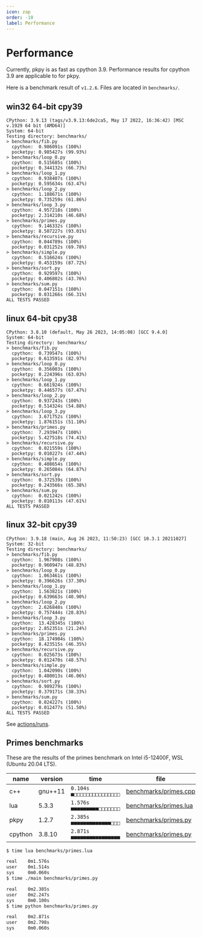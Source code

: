 ```yaml
---
icon: zap
order: -10
label: Performance
---
```


# Performance

Currently, pkpy is as fast as cpython 3.9.
Performance results for cpython 3.9 are applicable to for pkpy.

Here is a benchmark result of `v1.2.6`.
Files are located in `benchmarks/`.

## win32 64-bit cpy39
```
CPython: 3.9.13 (tags/v3.9.13:6de2ca5, May 17 2022, 16:36:42) [MSC v.1929 64 bit (AMD64)]
System: 64-bit
Testing directory: benchmarks/
> benchmarks/fib.py
  cpython:  0.986091s (100%)
  pocketpy: 0.985427s (99.93%)
> benchmarks/loop_0.py
  cpython:  0.515685s (100%)
  pocketpy: 0.344132s (66.73%)
> benchmarks/loop_1.py
  cpython:  0.938407s (100%)
  pocketpy: 0.595634s (63.47%)
> benchmarks/loop_2.py
  cpython:  1.188671s (100%)
  pocketpy: 0.735259s (61.86%)
> benchmarks/loop_3.py
  cpython:  4.957218s (100%)
  pocketpy: 2.314210s (46.68%)
> benchmarks/primes.py
  cpython:  9.146332s (100%)
  pocketpy: 8.507227s (93.01%)
> benchmarks/recursive.py
  cpython:  0.044789s (100%)
  pocketpy: 0.031252s (69.78%)
> benchmarks/simple.py
  cpython:  0.516624s (100%)
  pocketpy: 0.453159s (87.72%)
> benchmarks/sort.py
  cpython:  0.929597s (100%)
  pocketpy: 0.406802s (43.76%)
> benchmarks/sum.py
  cpython:  0.047151s (100%)
  pocketpy: 0.031266s (66.31%)
ALL TESTS PASSED
```

## linux 64-bit cpy38
```
CPython: 3.8.10 (default, May 26 2023, 14:05:08) [GCC 9.4.0]
System: 64-bit
Testing directory: benchmarks/
> benchmarks/fib.py
  cpython:  0.739547s (100%)
  pocketpy: 0.613591s (82.97%)
> benchmarks/loop_0.py
  cpython:  0.356003s (100%)
  pocketpy: 0.224396s (63.03%)
> benchmarks/loop_1.py
  cpython:  0.661924s (100%)
  pocketpy: 0.446577s (67.47%)
> benchmarks/loop_2.py
  cpython:  0.937243s (100%)
  pocketpy: 0.514324s (54.88%)
> benchmarks/loop_3.py
  cpython:  3.671752s (100%)
  pocketpy: 1.876151s (51.10%)
> benchmarks/primes.py
  cpython:  7.293947s (100%)
  pocketpy: 5.427518s (74.41%)
> benchmarks/recursive.py
  cpython:  0.021559s (100%)
  pocketpy: 0.010227s (47.44%)
> benchmarks/simple.py
  cpython:  0.408654s (100%)
  pocketpy: 0.265084s (64.87%)
> benchmarks/sort.py
  cpython:  0.372539s (100%)
  pocketpy: 0.243566s (65.38%)
> benchmarks/sum.py
  cpython:  0.021242s (100%)
  pocketpy: 0.010113s (47.61%)
ALL TESTS PASSED
```

## linux 32-bit cpy39
```
CPython: 3.9.18 (main, Aug 26 2023, 11:50:23) [GCC 10.3.1 20211027]
System: 32-bit
Testing directory: benchmarks/
> benchmarks/fib.py
  cpython:  1.967908s (100%)
  pocketpy: 0.960947s (48.83%)
> benchmarks/loop_0.py
  cpython:  1.063461s (100%)
  pocketpy: 0.396626s (37.30%)
> benchmarks/loop_1.py
  cpython:  1.563821s (100%)
  pocketpy: 0.639663s (40.90%)
> benchmarks/loop_2.py
  cpython:  2.626848s (100%)
  pocketpy: 0.757444s (28.83%)
> benchmarks/loop_3.py
  cpython:  13.428345s (100%)
  pocketpy: 2.852351s (21.24%)
> benchmarks/primes.py
  cpython:  18.174904s (100%)
  pocketpy: 8.423515s (46.35%)
> benchmarks/recursive.py
  cpython:  0.025673s (100%)
  pocketpy: 0.012470s (48.57%)
> benchmarks/simple.py
  cpython:  1.042090s (100%)
  pocketpy: 0.480013s (46.06%)
> benchmarks/sort.py
  cpython:  0.989279s (100%)
  pocketpy: 0.379171s (38.33%)
> benchmarks/sum.py
  cpython:  0.024227s (100%)
  pocketpy: 0.012477s (51.50%)
ALL TESTS PASSED
```

See [actions/runs](https://github.com/blueloveTH/pocketpy/actions/runs/6511071423/job/17686074263).

## Primes benchmarks

These are the results of the primes benchmark on Intel i5-12400F, WSL (Ubuntu 20.04 LTS).

| name | version | time | file |
| ---- | ---- | ---- | ---- |
| c++ | gnu++11 | `0.104s ■□□□□□□□□□□□□□□□` | [benchmarks/primes.cpp](https://github.com/blueloveTH/pocketpy/blob/3d332a694f99ae2d327e732e7f3e3215bedcb069/benchmarks/primes.cpp) |
| lua | 5.3.3 | `1.576s ■■■■■■■■■□□□□□□□` | [benchmarks/primes.lua](https://github.com/blueloveTH/pocketpy/blob/3d332a694f99ae2d327e732e7f3e3215bedcb069/benchmarks/primes.lua) |
| pkpy | 1.2.7 | `2.385s ■■■■■■■■■■■■■□□□` | [benchmarks/primes.py](https://github.com/blueloveTH/pocketpy/blob/3d332a694f99ae2d327e732e7f3e3215bedcb069/benchmarks/primes.py) |
| cpython | 3.8.10 | `2.871s ■■■■■■■■■■■■■■■■` | [benchmarks/primes.py](https://github.com/blueloveTH/pocketpy/blob/3d332a694f99ae2d327e732e7f3e3215bedcb069/benchmarks/primes.py) |

```sh
$ time lua benchmarks/primes.lua 

real    0m1.576s
user    0m1.514s
sys     0m0.060s
$ time ./main benchmarks/primes.py 

real    0m2.385s
user    0m2.247s
sys     0m0.100s
$ time python benchmarks/primes.py 

real    0m2.871s
user    0m2.798s
sys     0m0.060s
```